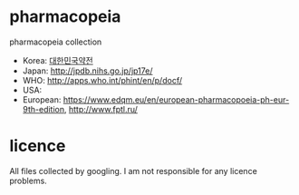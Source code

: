 # pharmacopeia

pharmacopeia collection

- Korea: [대한민국약전](http://www.law.go.kr/%ED%96%89%EC%A0%95%EA%B7%9C%EC%B9%99/%EB%8C%80%ED%95%9C%EB%AF%BC%EA%B5%AD%EC%95%BD%EC%A0%84)
- Japan: http://jpdb.nihs.go.jp/jp17e/
- WHO: http://apps.who.int/phint/en/p/docf/
- USA:
- European: https://www.edqm.eu/en/european-pharmacopoeia-ph-eur-9th-edition, http://www.fptl.ru/

# licence

All files collected by googling. I am not responsible for any licence problems.
